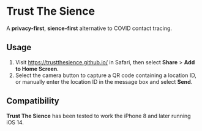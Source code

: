 # Trust The Sience

A **privacy-first**, **sience-first** alternative to COVID contact tracing.

## Usage

1. Visit https://trustthesience.github.io/ in Safari, then select **Share** > **Add to Home Screen**.
1. Select the camera button to capture a QR code containing a location ID, or manually enter the location ID in the message box and select **Send**.

## Compatibility

**Trust The Sience** has been tested to work the iPhone 8 and later running iOS 14.
